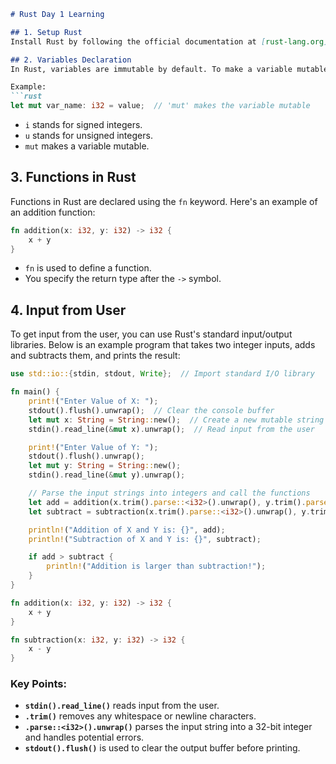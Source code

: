 ```md
# Rust Day 1 Learning

## 1. Setup Rust
Install Rust by following the official documentation at [rust-lang.org](https://www.rust-lang.org/).

## 2. Variables Declaration
In Rust, variables are immutable by default. To make a variable mutable, you need to use `mut`. You can also specify the type, such as `i32` for a signed 32-bit integer or `u32` for an unsigned 32-bit integer.

Example:
```rust
let mut var_name: i32 = value;  // 'mut' makes the variable mutable
```

- `i` stands for signed integers.
- `u` stands for unsigned integers.
- `mut` makes a variable mutable.

## 3. Functions in Rust
Functions in Rust are declared using the `fn` keyword. Here's an example of an addition function:

```rust
fn addition(x: i32, y: i32) -> i32 {
    x + y
}
```

- `fn` is used to define a function.
- You specify the return type after the `->` symbol.

## 4. Input from User
To get input from the user, you can use Rust's standard input/output libraries. Below is an example program that takes two integer inputs, adds and subtracts them, and prints the result:

```rust
use std::io::{stdin, stdout, Write};  // Import standard I/O library

fn main() {
    print!("Enter Value of X: ");
    stdout().flush().unwrap();  // Clear the console buffer
    let mut x: String = String::new();  // Create a new mutable string
    stdin().read_line(&mut x).unwrap();  // Read input from the user

    print!("Enter Value of Y: ");
    stdout().flush().unwrap();
    let mut y: String = String::new();
    stdin().read_line(&mut y).unwrap();

    // Parse the input strings into integers and call the functions
    let add = addition(x.trim().parse::<i32>().unwrap(), y.trim().parse::<i32>().unwrap());
    let subtract = subtraction(x.trim().parse::<i32>().unwrap(), y.trim().parse::<i32>().unwrap());

    println!("Addition of X and Y is: {}", add);
    println!("Subtraction of X and Y is: {}", subtract);

    if add > subtract {
        println!("Addition is larger than subtraction!");
    }
}

fn addition(x: i32, y: i32) -> i32 {
    x + y
}

fn subtraction(x: i32, y: i32) -> i32 {
    x - y
}
```

### Key Points:
- **`stdin().read_line()`** reads input from the user.
- **`.trim()`** removes any whitespace or newline characters.
- **`.parse::<i32>().unwrap()`** parses the input string into a 32-bit integer and handles potential errors.
- **`stdout().flush()`** is used to clear the output buffer before printing.